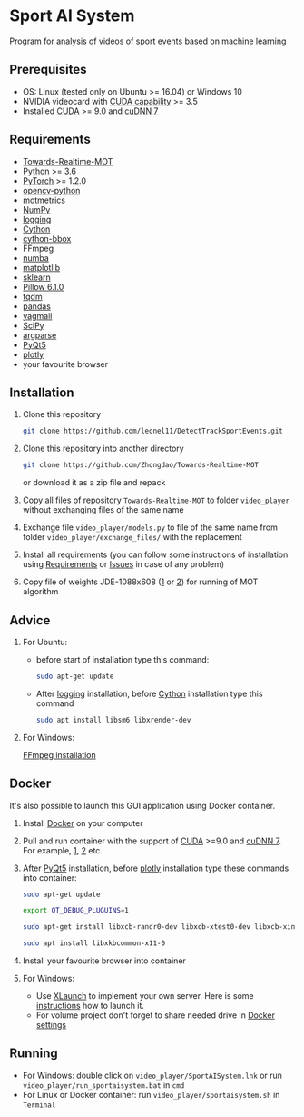 # Sport AI System

Program for analysis of videos of sport events based on machine learning

## Prerequisites

* OS: Linux (tested only on Ubuntu >= 16.04) or Windows 10
* NVIDIA videocard with [CUDA capability](https://developer.nvidia.com/cuda-gpus) >= 3.5
* Installed [CUDA](https://developer.nvidia.com/cuda-toolkit) >= 9.0 and [cuDNN 7](https://docs.nvidia.com/deeplearning/sdk/cudnn-install/index.html)

## Requirements

* [Towards-Realtime-MOT](https://github.com/Zhongdao/Towards-Realtime-MOT)
* [Python](https://www.python.org/downloads/) >= 3.6
* [PyTorch](https://pytorch.org) >= 1.2.0
* [opencv-python](https://pypi.org/project/opencv-python)
* [motmetrics](https://pypi.org/project/motmetrics)
* [NumPy](pypi.org/project/numpy)
* [logging](https://pypi.org/project/logging)
* [Cython](https://pypi.org/project/Cython)
* [cython-bbox](https://pypi.org/project/cython-bbox)
* FFmpeg
* [numba](http://numba.pydata.org)
* [matplotlib](https://matplotlib.org/index.html)
* [sklearn](https://scikit-learn.org/stable/)
* [Pillow 6.1.0](https://pypi.org/project/Pillow/6.1.0/)
* [tqdm](https://github.com/tqdm/tqdm)
* [pandas](https://pypi.org/project/pandas)
* [yagmail](https://pypi.org/project/yagmail)
* [SciPy](https://www.scipy.org/install.html)
* [argparse](https://pypi.org/project/argparse)
* [PyQt5](https://pypi.org/project/PyQt5)
* [plotly](https://plotly.com/python/getting-started/)
* your favourite browser

## Installation

1. Clone this repository
    ```bash
    git clone https://github.com/leonel11/DetectTrackSportEvents.git
    ```
    
2. Clone this repository into another directory
    ```bash
    git clone https://github.com/Zhongdao/Towards-Realtime-MOT
    ```
    or download it as a zip file and repack
    
3. Copy all files of repository `Towards-Realtime-MOT` to folder `video_player` without exchanging files of the same name

4. Exchange file `video_player/models.py` to file of the same name from folder `video_player/exchange_files/` with the replacement

5. Install all requirements (you can follow some instructions of installation using [Requirements](https://github.com/Zhongdao/Towards-Realtime-MOT#requirements) or [Issues](https://github.com/Zhongdao/Towards-Realtime-MOT/issues) in case of any problem)

6. Copy file of weights JDE-1088x608 ([1](https://github.com/Zhongdao/Towards-Realtime-MOT#pretrained-model-and-baseline-models) or [2](https://drive.google.com/file/d/1nlnuYfGNuHWZztQHXwVZSL_FvfE551pA/view)) for running of MOT algorithm

## Advice

1. For Ubuntu:
    * before start of installation type this command:
        ```bash
        sudo apt-get update
        ```
    * After [logging](https://pypi.org/project/logging) installation, before [Cython](https://pypi.org/project/Cython) installation type this command
        ```bash
        sudo apt install libsm6 libxrender-dev
        ```
2. For Windows:

    [FFmpeg installation](https://ru.wikihow.com/установить-программу-FFmpeg-в-Windows)

## Docker

It's also possible to launch this GUI application using Docker container.

1. Install [Docker](https://www.docker.com) on your computer

2. Pull and run container with the support of [CUDA](https://developer.nvidia.com/cuda-toolkit) >=9.0 and [cuDNN 7](https://docs.nvidia.com/deeplearning/sdk/cudnn-install/index.html). For example, [1](https://hub.docker.com/layers/pytorch/pytorch/1.3-cuda10.1-cudnn7-devel/images/sha256-d22bdcc867e24da67947104cce925c9be6544e0e86a10421785f98cfceda718e?context=explore), [2](https://hub.docker.com/layers/nvidia/cuda/9.0-cudnn7-devel-ubuntu16.04/images/sha256-e397c6942183d042fc7c8ee449f233592f26de7509cb833818d90e6fa6de4d81?context=explore) etc.

3. After [PyQt5](https://pypi.org/project/PyQt5) installation, before [plotly](https://plotly.com/python/getting-started/) installation type these commands into container:
    ```bash
    sudo apt-get update
    
    export QT_DEBUG_PLUGUINS=1
    
    sudo apt-get install libxcb-randr0-dev libxcb-xtest0-dev libxcb-xinerama0-dev libxcb-shape0-dev libxcb-xkb-dev
    
    sudo apt install libxkbcommon-x11-0
    ```
4. Install your favourite browser into container

5. For Windows:
    * Use [XLaunch](https://sourceforge.net/projects/vcxsrv/) to implement your own server. Here is some [instructions](https://dev.to/darksmile92/run-gui-app-in-linux-docker-container-on-windows-host-4kde) how to launch it.
    * For volume project don't forget to share needed drive in [Docker settings](https://token2shell.com/howto/docker/sharing-windows-folders-with-containers/)

## Running

* For Windows: double click on `video_player/SportAISystem.lnk` or run `video_player/run_sportaisystem.bat` in `cmd`
* For Linux or Docker container: run `video_player/sportaisystem.sh` in `Terminal`